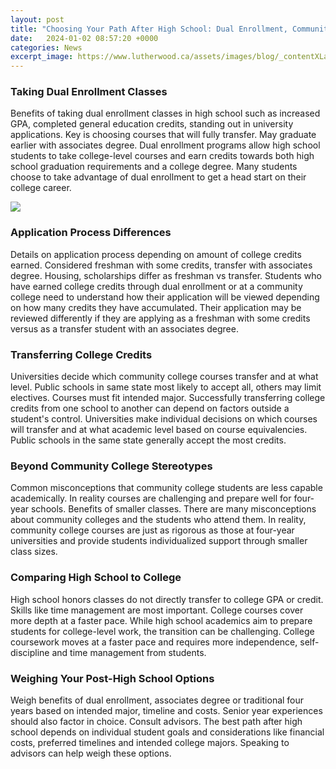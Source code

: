 ```yaml
---
layout: post
title: "Choosing Your Path After High School: Dual Enrollment, Community College or Four-Year University"
date:   2024-01-02 08:57:20 +0000
categories: News
excerpt_image: https://www.lutherwood.ca/assets/images/blog/_contentXLarge/Choosing-the-right-path.jpg
---
```

### Taking Dual Enrollment Classes 

Benefits of taking dual enrollment classes in high school such as increased GPA, completed general education credits, standing out in university applications. Key is choosing courses that will fully transfer. May graduate earlier with associates degree. Dual enrollment programs allow high school students to take college-level courses and earn credits towards both high school graduation requirements and a college degree. Many students choose to take advantage of dual enrollment to get a head start on their college career.


![](https://www.lutherwood.ca/assets/images/blog/_contentXLarge/Choosing-the-right-path.jpg)
### Application Process Differences

Details on application process depending on amount of college credits earned. Considered freshman with some credits, transfer with associates degree. Housing, scholarships differ as freshman vs transfer. Students who have earned college credits through dual enrollment or at a community college need to understand how their application will be viewed depending on how many credits they have accumulated. Their application may be reviewed differently if they are applying as a freshman with some credits versus as a transfer student with an associates degree.

### Transferring College Credits 

Universities decide which community college courses transfer and at what level. Public schools in same state most likely to accept all, others may limit electives. Courses must fit intended major. Successfully transferring college credits from one school to another can depend on factors outside a student's control. Universities make individual decisions on which courses will transfer and at what academic level based on course equivalencies. Public schools in the same state generally accept the most credits.

### Beyond Community College Stereotypes

Common misconceptions that community college students are less capable academically. In reality courses are challenging and prepare well for four-year schools. Benefits of smaller classes. There are many misconceptions about community colleges and the students who attend them. In reality, community college courses are just as rigorous as those at four-year universities and provide students individualized support through smaller class sizes.

### Comparing High School to College 

High school honors classes do not directly transfer to college GPA or credit. Skills like time management are most important. College courses cover more depth at a faster pace. While high school academics aim to prepare students for college-level work, the transition can be challenging. College coursework moves at a faster pace and requires more independence, self-discipline and time management from students.

### Weighing Your Post-High School Options

Weigh benefits of dual enrollment, associates degree or traditional four years based on intended major, timeline and costs. Senior year experiences should also factor in choice. Consult advisors. The best path after high school depends on individual student goals and considerations like financial costs, preferred timelines and intended college majors. Speaking to advisors can help weigh these options.
